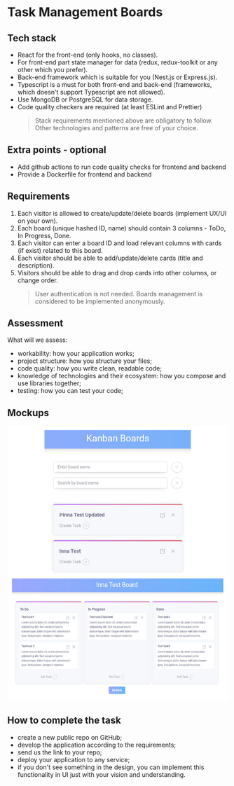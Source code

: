 # Task Management Boards

## Tech stack

- React for the front-end (only hooks, no classes).
- For front-end part state manager for data (redux, redux-toolkit or any other which you prefer).
- Back-end framework which is suitable for you (Nest.js or Express.js).
- Typescript is a must for both front-end and back-end (frameworks, which doesn't support Typescript are not allowed).
- Use MongoDB or PostgreSQL for data storage.
- Code quality checkers are required (at least ESLint and Prettier)
  > Stack requirements mentioned above are obligatory to follow. Other technologies and patterns are free of your choice.

## Extra points - optional

- Add github actions to run code quality checks for frontend and backend
- Provide a Dockerfile for frontend and backend

## Requirements

1. Each visitor is allowed to create/update/delete boards (implement UX/UI on your own).
2. Each board (unique hashed ID, name) should contain 3 columns - ToDo, In Progress, Done.
3. Each visitor can enter a board ID and load relevant columns with cards (if exist) related to this board.
4. Each visitor should be able to add/update/delete cards (title and description).
5. Visitors should be able to drag and drop cards into other columns, or change order.
   > User authentication is not needed. Boards management is considered to be implemented anonymously.

## Assessment

What will we assess:

- workability: how your application works;
- project structure: how you structure your files;
- code quality: how you write clean, readable code;
- knowledge of technologies and their ecosystem: how you compose and use libraries together;
- testing: how you can test your code;

## Mockups

![preview](https://github.com/Inna-Mykytiuk/todo-test/blob/main/forest.jpg)

## How to complete the task

- create a new public repo on GitHub;
- develop the application according to the requirements;
- send us the link to your repo;
- deploy your application to any service;
- if you don't see something in the design, you can implement this functionality in UI just with your vision and understanding.
